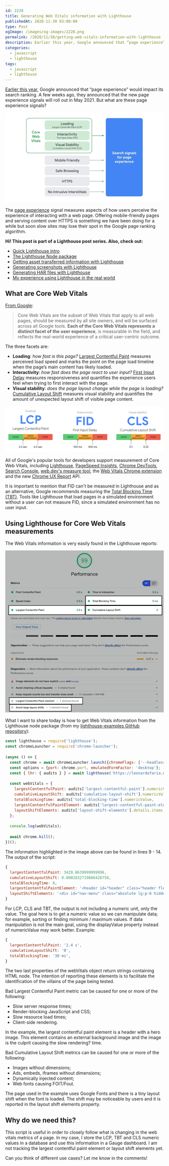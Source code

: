 ```yaml
---
id: 2228
title: Generating Web Vitals information with Lighthouse
publishedAt: 2020-11-30 03:00:00
type: Post
ogImage: /images/og-images/2228.png
permalink: /2020/11/30/getting-web-vitals-information-with-lighthouse
description: Earlier this year, Google announced that “page experience” would impact its search ranking. A few weeks ago, they announced that the new page experience signals will roll out in May 2021. But what are these page experience signals?
categories:
  - javascript
  - lighthouse
tags:
  - javascript
  - lighthouse
---
```


[Earlier this year](https://webmasters.googleblog.com/2020/05/evaluating-page-experience.html), Google announced that “page experience” would impact its search ranking. A few weeks ago, they announced that the new page experience signals will roll out in May 2021. But what are these page experience signals?

![Google's Page experience chart](/wp-content/uploads/2020/11/search-page-experience.jpg)

The [page experience](https://developers.google.com/search/docs/guides/page-experience) signal measures aspects of how users perceive the experience of interacting with a web page. Offering mobile-friendly pages and serving content over HTTPS is something we have been doing for a while but soon slow sites may lose their spot in the Google page ranking algorithm. 

<div class="my-10 p-4 border border-gray-6 rounded-md bg-white">
<strong>Hi! This post is part of a Lighthouse post series. Also, check out:</strong>

<ul>
<li><a href="/2020/11/30/the-undocumented-lighthouse-guide#quick-lighthouse-intro">Quick Lighthouse intro</a></li>
<li><a href="/2020/11/30/the-undocumented-lighthouse-guide#the-lighthouse-node-package">The Lighthouse Node package</a></li>
<li><a href="/2020/11/30/getting-asset-transferred-information-with-lighthouse/">Getting asset transferred information with Lighthouse</a></li>
<li><a href="/2020/11/30/generating-screenshots-with-lighthouse/">Generating screenshots with Lighthouse</a></li>
<li><a href="/2020/11/30/creating-har-files-with-lighthouse/">Generating HAR files with Lighthouse</a></li>
<li><a href="/2020/11/30/my-experience-using-lighthouse-in-the-real-world/">My experience using Lighthouse in the real world</a></li>
</ul>
</div>

## What are Core Web Vitals

[From Google](https://web.dev/vitals/#core-web-vitals):

> Core Web Vitals are the subset of Web Vitals that apply to all web pages, should be measured by all site owners, and will be surfaced across all Google tools. **Each of the Core Web Vitals represents a distinct facet of the user experience**, is measurable in the field, and reflects the real-world experience of a critical user-centric outcome.

The three facets are:

- **Loading**: _how fast is this page?_ [Largest Contentful Paint](https://web.dev/cls/) measures perceived load speed and marks the point on the page load timeline when the page’s main content has likely loaded.
- **Interactivity**: _how fast does the page react to user input?_ [First Input Delay](https://web.dev/fid/) measures responsiveness and quantifies the experience users feel when trying to first interact with the page.
- **Visual stability**: _does the page layout change while the page is loading?_ [Cumulative Layout Shift](https://web.dev/cls/) measures visual stability and quantifies the amount of unexpected layout shift of visible page content.

![Core Web Vitals](/wp-content/uploads/2020/11/core-web-vitals.png)

All of Google's popular tools for developers support measurement of Core Web Vitals, including [Lighthouse](https://github.com/GoogleChrome/lighthouse), [PageSpeed Insights](https://developers.google.com/speed/pagespeed/insights/), [Chrome DevTools](https://developers.google.com/web/tools/chrome-devtools), [Search Console](https://search.google.com/search-console/about), [web.dev's measure tool](/measure/), the [Web Vitals Chrome extension](https://chrome.google.com/webstore/detail/web-vitals/ahfhijdlegdabablpippeagghigmibma) and the new [Chrome UX Report](https://developers.google.com/web/tools/chrome-user-experience-report) API. 

It is important to mention that FID can't be measured in Lighthouse and as an alternative, Google recommends measuring the [Total Blocking Time (TBT)](https://web.dev/tbt/). Tools like Lighthouse that load pages in a simulated environment without a user can not measure FID, since a simulated environment has no user input.

## Using Lighthouse for Core Web Vitals measurements

The Web Vitals information is very easily found in the Lighthouse reports:

![Web Vitals information in Lighthouse report](/wp-content/uploads/2020/11/lighthouse-web-vitals-report.jpg)

What I want to share today is how to get Web Vitals information from the Lighthouse node package (from my [lighthouse-examples GitHub repository](https://github.com/leonardofaria/lighthouse-examples)):

```js
const lighthouse = require('lighthouse');
const chromeLauncher = require('chrome-launcher');

(async () => {
  const chrome = await chromeLauncher.launch({chromeFlags: ['--headless']});
  const options = {port: chrome.port, emulatedFormFactor: 'desktop'};
  const { lhr: { audits } } = await lighthouse('https://leonardofaria.net', options);

  const webVitals = {
    largestContentfulPaint: audits['largest-contentful-paint'].numericValue,
    cumulativeLayoutShift: audits['cumulative-layout-shift'].numericValue,
    totalBlockingTime: audits['total-blocking-time'].numericValue,
    largestContentfulPaintElement: audits['largest-contentful-paint-element'].details.items[0].node.snippet,
    layoutShiftElements: audits['layout-shift-elements'].details.items.map(({ node }) => node.snippet).toString(),
  };

  console.log(webVitals);

  await chrome.kill();
})();
```

The information highlighted in the image above can be found in lines 9 - 14. The output of the script:

```js
{
  largestContentfulPaint: 3429.8639999999996,
  cumulativeLayoutShift: 0.0002832719606426758,
  totalBlockingTime: 0,
  largestContentfulPaintElement: '<header id="header" class="header flex w-full m-0 bg-cover bg-top-center" style="background-image: linear-gradient(rgba(0, 0, 0, 0.7), rgba(0, 0, 0, 0.55))…">',
  layoutShiftElements: '<div id="nav-menu" class="absolute lg:p-6 hidden lg:block self-end text-white rounded-md bg-black sh…">,<a href="https://leonardofaria.net/" class="tracking-tighter text-4xl font-semibold flex flex-shrink-0 text-center px-…">'
}
```

For LCP, CLS and TBT, the output is not including a numeric unit, only the value. The goal here is to get a numeric value so we can manipulate data; for example, sorting or finding minimum / maximum values. If data manipulation is not the main goal, using the displayValue property instead of numericValue may work better. Example: 

```js
{
  largestContentfulPaint: '2.4 s',
  cumulativeLayoutShift: '0',
  totalBlockingTime: '30 ms',
}
```

The two last properties of the webVitals object return strings containing HTML node. The intention of reporting these elements is to facilitate the identification of the villains of the page being tested.

Bad Largest Contentful Paint metric can be caused for one or more of the following:

- Slow server response times;
- Render-blocking JavaScript and CSS;
- Slow resource load times;
- Client-side rendering.

In the example, the largest contentful paint element is a header with a hero image. This element contains an external background image and the image is the culprit causing the slow rendering? time.

Bad Cumulative Layout Shift metrics can be caused for one or more of the following:

- Images without dimensions;
- Ads, embeds, iframes without dimensions;
- Dynamically injected content;
- Web fonts causing FOIT/Fout.

The page used in the example uses Google Fonts and there is a tiny layout shift when the font is loaded. The shift may be noticeable by users and it is reported in the layout shift elements property.

## Why do we need this? 

This script is useful in order to  closely follow what is changing in the web vitals metrics of a page. In my  case, I store the LCP, TBT and CLS numeric values in a database and use this information in a Gauge dashboard. I am not tracking the largest contentful paint element or layout shift elements yet.

Can you think of different use cases? Let me know in the comments!
